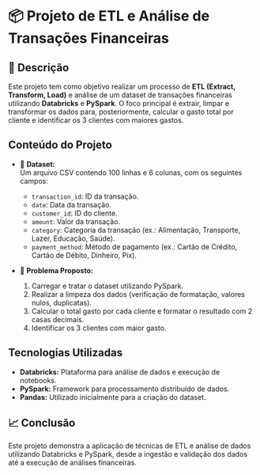 # 📦 Projeto de ETL e Análise de Transações Financeiras

## 📌 Descrição
Este projeto tem como objetivo realizar um processo de **ETL (Extract, Transform, Load)** e análise de um dataset de transações financeiras utilizando **Databricks** e **PySpark**. O foco principal é extrair, limpar e transformar os dados para, posteriormente, calcular o gasto total por cliente e identificar os 3 clientes com maiores gastos.

## Conteúdo do Projeto

- 📂 **Dataset:**  
  Um arquivo CSV contendo 100 linhas e 6 colunas, com os seguintes campos:
  - `transaction_id`: ID da transação.
  - `date`: Data da transação.
  - `customer_id`: ID do cliente.
  - `amount`: Valor da transação.
  - `category`: Categoria da transação (ex.: Alimentação, Transporte, Lazer, Educação, Saúde).
  - `payment_method`: Método de pagamento (ex.: Cartão de Crédito, Cartão de Débito, Dinheiro, Pix).

- 🚀 **Problema Proposto:**  
  1. Carregar e tratar o dataset utilizando PySpark.
  2. Realizar a limpeza dos dados (verificação de formatação, valores nulos, duplicatas).
  3. Calcular o total gasto por cada cliente e formatar o resultado com 2 casas decimais.
  4. Identificar os 3 clientes com maior gasto.
  
## Tecnologias Utilizadas

- **Databricks:** Plataforma para análise de dados e execução de notebooks.
- **PySpark:** Framework para processamento distribuído de dados.
- **Pandas:** Utilizado inicialmente para a criação do dataset.

## 📈 Conclusão

Este projeto demonstra a aplicação de técnicas de ETL e análise de dados utilizando Databricks e PySpark, desde a ingestão e validação dos dados até a execução de análises financeiras. 
